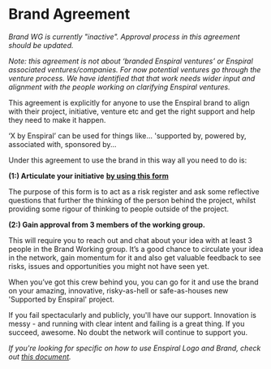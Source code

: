 # Brand Agreement

_Brand WG is currently "inactive". Approval process in this agreement should be updated._

_Note: this agreement is not about ‘branded Enspiral ventures’ or Enspiral associated ventures/companies. For now potential ventures go through the venture process. We have identified that that work needs wider input and alignment with the people working on clarifying Enspiral ventures._

This agreement is explicitly for anyone to use the Enspiral brand to align with their project, initiative, venture etc and get the right support and help they need to make it happen.

‘X by Enspiral’ can be used for things like… 'supported by, powered by, associated with, sponsored by...

Under this agreement to use the brand in this way all you need to do is:

**\(1:\) Articulate your initiative** [**by using this form**](https://goo.gl/forms/imQs3ZenqFz9x4ls1)

The purpose of this form is to act as a risk register and ask some reflective questions that further the thinking of the person behind the project, whilst providing some rigour of thinking to people outside of the project.

**\(2:\) Gain approval from 3 members of the working group.**

This will require you to reach out and chat about your idea with at least 3 people in the Brand Working group. It’s a good chance to circulate your idea in the network, gain momentum for it and also get valuable feedback to see risks, issues and opportunities you might not have seen yet.

When you’ve got this crew behind you, you can go for it and use the brand on your amazing, innovative, risky-as-hell or safe-as-houses new 'Supported by Enspiral' project.

If you fail spectacularly and publicly, you'll have our support. Innovation is messy - and running with clear intent and failing is a great thing. If you succeed, awesome. No doubt the network will continue to support you.


_If you're looking for specific on how to use Enspiral Logo and Brand, check out [this document](https://drive.google.com/drive/folders/0B-dkcrKwMspoMTJKMUtWd25mbE0?resourcekey=0-D21_UlfwYlYAWO7-aHwWSw)._
